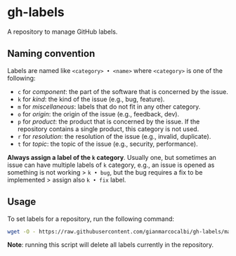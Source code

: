 # gh-labels

A repository to manage GitHub labels.

## Naming convention

Labels are named like `<category> • <name>` where `<category>` is one of the
following:

- `c` for _component_: the part of the software that is concerned by the issue.
- `k` for _kind_: the kind of the issue (e.g., bug, feature).
- `m` for _miscellaneous_: labels that do not fit in any other category.
- `o` for _origin_: the origin of the issue (e.g., feedback, dev).
- `p` for _product_: the product that is concerned by the issue. If the
  repository contains a single product, this category is not used.
- `r` for _resolution_: the resolution of the issue (e.g., invalid, duplicate).
- `t` for _topic_: the topic of the issue (e.g., security, performance).

__Always assign a label of the `k` category__. Usually one, but sometimes an
issue can have multiple labels of `k` category, e.g., an issue is opened as
something is not working > `k • bug`, but the bug requires a fix to be
implemented > assign also `k • fix` label.

## Usage

To set labels for a repository, run the following command:

```bash
wget -O - https://raw.githubusercontent.com/gianmarcocalbi/gh-labels/main/scripts/gh-labels | bash
```

__Note__: running this script will delete all labels currently in the repository.
